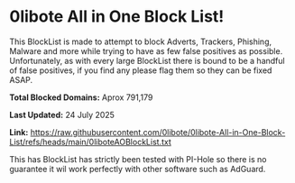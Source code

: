 # 0libote All in One Block List!
This BlockList is made to attempt to block Adverts, Trackers, Phishing, Malware and more while trying to have as few false positives as possible. Unfortunately, as with every large BlockList there is bound to be a handful of false positives, if you find any please flag them so they can be fixed ASAP.

**Total Blocked Domains:** Aprox 791,179

**Last Updated:** 24 July 2025

**Link:** https://raw.githubusercontent.com/0libote/0libote-All-in-One-Block-List/refs/heads/main/0liboteAOBlockList.txt

This has BlockList has strictly been tested with PI-Hole so there is no guarantee it wil work perfectly with other software such as AdGuard.
